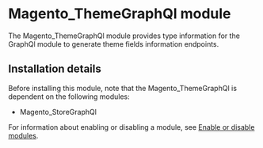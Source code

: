 # Magento_ThemeGraphQl module

The Magento_ThemeGraphQl module provides type information for the GraphQl module to generate theme fields information endpoints.

## Installation details

Before installing this module, note that the Magento_ThemeGraphQl is dependent on the following modules:

- Magento_StoreGraphQl

For information about enabling or disabling a module, see [Enable or disable modules](https://devdocs.magento.com/guides/v2.4/install-gde/install/cli/install-cli-subcommands-enable.html).
